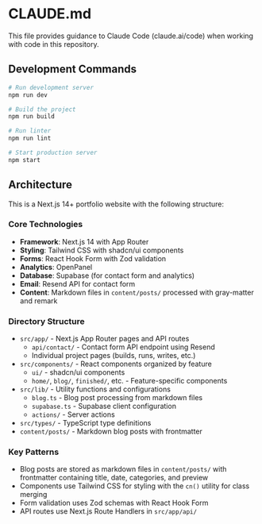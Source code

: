 # CLAUDE.md

This file provides guidance to Claude Code (claude.ai/code) when working with code in this repository.

## Development Commands

```bash
# Run development server
npm run dev

# Build the project  
npm run build

# Run linter
npm run lint

# Start production server
npm start
```

## Architecture

This is a Next.js 14+ portfolio website with the following structure:

### Core Technologies
- **Framework**: Next.js 14 with App Router
- **Styling**: Tailwind CSS with shadcn/ui components
- **Forms**: React Hook Form with Zod validation
- **Analytics**: OpenPanel
- **Database**: Supabase (for contact form and analytics)
- **Email**: Resend API for contact form
- **Content**: Markdown files in `content/posts/` processed with gray-matter and remark

### Directory Structure
- `src/app/` - Next.js App Router pages and API routes
  - `api/contact/` - Contact form API endpoint using Resend
  - Individual project pages (builds, runs, writes, etc.)
- `src/components/` - React components organized by feature
  - `ui/` - shadcn/ui components
  - `home/`, `blog/`, `finished/`, etc. - Feature-specific components
- `src/lib/` - Utility functions and configurations
  - `blog.ts` - Blog post processing from markdown files
  - `supabase.ts` - Supabase client configuration
  - `actions/` - Server actions
- `src/types/` - TypeScript type definitions
- `content/posts/` - Markdown blog posts with frontmatter

### Key Patterns
- Blog posts are stored as markdown files in `content/posts/` with frontmatter containing title, date, categories, and preview
- Components use Tailwind CSS for styling with the `cn()` utility for class merging
- Form validation uses Zod schemas with React Hook Form
- API routes use Next.js Route Handlers in `src/app/api/`